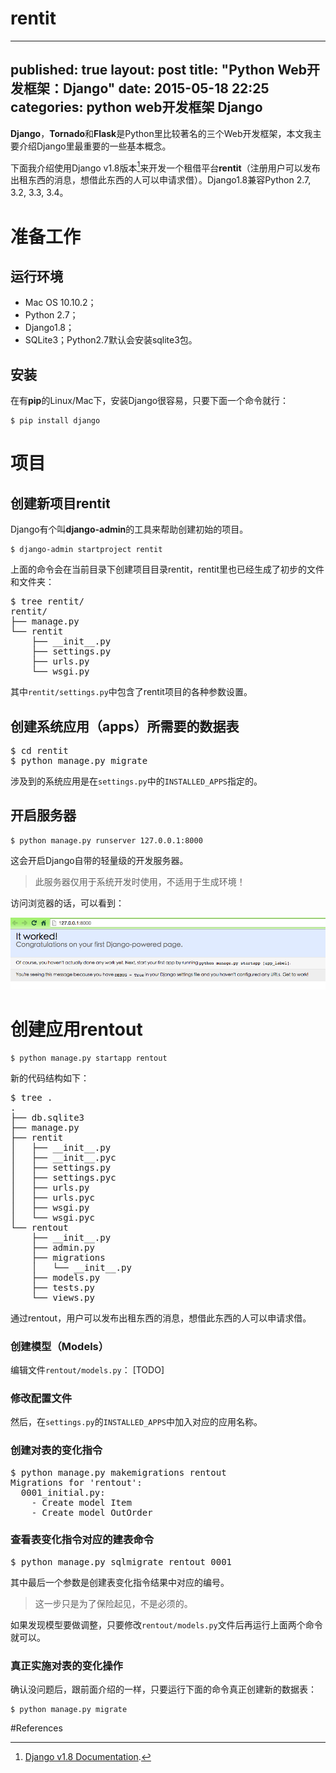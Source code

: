 # rentit

---
published: true
layout: post
title:  "Python Web开发框架：Django"
date:   2015-05-18 22:25
categories: python web开发框架 Django
---

**Django**，**Tornado**和**Flask**是Python里比较著名的三个Web开发框架，本文我主要介绍Django里最重要的一些基本概念。






下面我介绍使用Django v1.8版本[^django1_8]来开发一个租借平台**rentit**（注册用户可以发布出租东西的消息，想借此东西的人可以申请求借）。Django1.8兼容Python 2.7, 3.2, 3.3, 3.4。

# 准备工作

## 运行环境

* Mac OS 10.10.2；
* Python 2.7；
* Django1.8；
* SQLite3；Python2.7默认会安装sqlite3包。

## 安装
在有**pip**的Linux/Mac下，安装Django很容易，只要下面一个命令就行：

```
$ pip install django
```


# 项目

## 创建新项目**rentit**

Django有个叫**django-admin**的工具来帮助创建初始的项目。

```
$ django-admin startproject rentit
```

上面的命令会在当前目录下创建项目目录rentit，rentit里也已经生成了初步的文件和文件夹：

<pre>
$ tree rentit/
rentit/
├── manage.py
└── rentit
    ├── __init__.py
    ├── settings.py
    ├── urls.py
    └── wsgi.py
</pre>

其中`rentit/settings.py`中包含了rentit项目的各种参数设置。

## 创建系统应用（apps）所需要的数据表

<pre>
$ cd rentit
$ python manage.py migrate
</pre>

涉及到的系统应用是在`settings.py`中的`INSTALLED_APPS`指定的。

## 开启服务器

```
$ python manage.py runserver 127.0.0.1:8000
```

这会开启Django自带的轻量级的开发服务器。

> 此服务器仅用于系统开发时使用，不适用于生成环境！

访问浏览器的话，可以看到：

![It worked!][worked]



# 创建应用**rentout**

```
$ python manage.py startapp rentout
```

新的代码结构如下：

<pre>
$ tree .
.
├── db.sqlite3
├── manage.py
├── rentit
│   ├── __init__.py
│   ├── __init__.pyc
│   ├── settings.py
│   ├── settings.pyc
│   ├── urls.py
│   ├── urls.pyc
│   ├── wsgi.py
│   └── wsgi.pyc
└── rentout
    ├── __init__.py
    ├── admin.py
    ├── migrations
    │   └── __init__.py
    ├── models.py
    ├── tests.py
    └── views.py
</pre>

通过rentout，用户可以发布出租东西的消息，想借此东西的人可以申请求借。

### 创建模型（Models）

编辑文件`rentout/models.py`：
[TODO]

### 修改配置文件

然后，在`settings.py`的`INSTALLED_APPS`中加入对应的应用名称。

### 创建对表的变化指令

<pre>
$ python manage.py makemigrations rentout
Migrations for 'rentout':
  0001_initial.py:
    - Create model Item
    - Create model OutOrder
</pre>

### 查看表变化指令对应的建表命令
<pre>
$ python manage.py sqlmigrate rentout 0001
</pre>

其中最后一个参数是创建表变化指令结果中对应的编号。

> 这一步只是为了保险起见，不是必须的。

如果发现模型要做调整，只要修改`rentout/models.py`文件后再运行上面两个命令就可以。

### 真正实施对表的变化操作

确认没问题后，跟前面介绍的一样，只要运行下面的命令真正创建新的数据表：

```
$ python manage.py migrate
```









[worked]: /images/django_worked.png "It worked!"


#References

[^django1_8]: [Django v1.8 Documentation](https://docs.djangoproject.com/en/1.8/contents/).